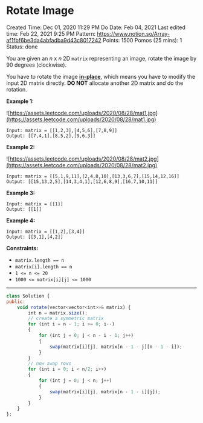 # Rotate Image

Created Time: Dec 01, 2020 11:29 PM
Do Date: Feb 04, 2021
Last edited time: Feb 22, 2021 9:25 PM
Pattern: https://www.notion.so/Array-af1fbf6be3da4abfadba9d43c8017242
Points: 1500
Pomos (25 mins): 1
Status: done

You are given an *n* x *n* 2D `matrix` representing an image, rotate the image by 90 degrees (clockwise).

You have to rotate the image **[in-place](https://en.wikipedia.org/wiki/In-place_algorithm)**, which means you have to modify the input 2D matrix directly. **DO NOT** allocate another 2D matrix and do the rotation.

**Example 1:**

![https://assets.leetcode.com/uploads/2020/08/28/mat1.jpg](https://assets.leetcode.com/uploads/2020/08/28/mat1.jpg)

```
Input: matrix = [[1,2,3],[4,5,6],[7,8,9]]
Output: [[7,4,1],[8,5,2],[9,6,3]]

```

**Example 2:**

![https://assets.leetcode.com/uploads/2020/08/28/mat2.jpg](https://assets.leetcode.com/uploads/2020/08/28/mat2.jpg)

```
Input: matrix = [[5,1,9,11],[2,4,8,10],[13,3,6,7],[15,14,12,16]]
Output: [[15,13,2,5],[14,3,4,1],[12,6,8,9],[16,7,10,11]]

```

**Example 3:**

```
Input: matrix = [[1]]
Output: [[1]]

```

**Example 4:**

```
Input: matrix = [[1,2],[3,4]]
Output: [[3,1],[4,2]]

```

**Constraints:**

- `matrix.length == n`
- `matrix[i].length == n`
- `1 <= n <= 20`
- `1000 <= matrix[i][j] <= 1000`

---

```jsx
class Solution {
public:
    void rotate(vector<vector<int>>& matrix) {
        int n = matrix.size(); 
        // create a symmetric matrix
        for (int i = n - 1; i >= 0; i--)
        {
            for (int j = 0; j < n - i - 1; j++)
            {
                swap(matrix[i][j], matrix[n - 1 - j][n - 1 - i]); 
            }
        }
        // now swap rows
        for (int i = 0; i < n/2; i++)
        {
            for (int j = 0; j < n; j++)
            {
                swap(matrix[i][j], matrix[n - 1 - i][j]);
            }
        }
    }
};
```